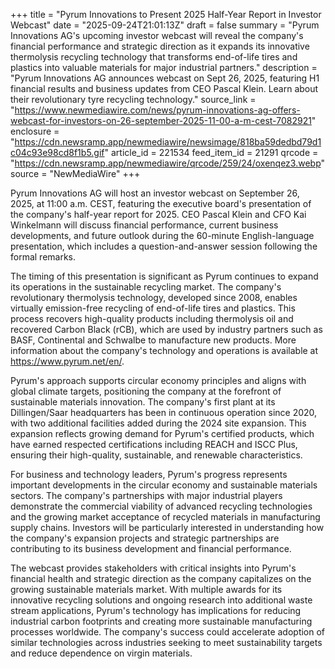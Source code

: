 +++
title = "Pyrum Innovations to Present 2025 Half-Year Report in Investor Webcast"
date = "2025-09-24T21:01:13Z"
draft = false
summary = "Pyrum Innovations AG's upcoming investor webcast will reveal the company's financial performance and strategic direction as it expands its innovative thermolysis recycling technology that transforms end-of-life tires and plastics into valuable materials for major industrial partners."
description = "Pyrum Innovations AG announces webcast on Sept 26, 2025, featuring H1 financial results and business updates from CEO Pascal Klein. Learn about their revolutionary tyre recycling technology."
source_link = "https://www.newmediawire.com/news/pyrum-innovations-ag-offers-webcast-for-investors-on-26-september-2025-11-00-a-m-cest-7082921"
enclosure = "https://cdn.newsramp.app/newmediawire/newsimage/818ba59dedbd79d1c04c93e98cd8f1b5.gif"
article_id = 221534
feed_item_id = 21291
qrcode = "https://cdn.newsramp.app/newmediawire/qrcode/259/24/oxenqez3.webp"
source = "NewMediaWire"
+++

<p>Pyrum Innovations AG will host an investor webcast on September 26, 2025, at 11:00 a.m. CEST, featuring the executive board's presentation of the company's half-year report for 2025. CEO Pascal Klein and CFO Kai Winkelmann will discuss financial performance, current business developments, and future outlook during the 60-minute English-language presentation, which includes a question-and-answer session following the formal remarks.</p><p>The timing of this presentation is significant as Pyrum continues to expand its operations in the sustainable recycling market. The company's revolutionary thermolysis technology, developed since 2008, enables virtually emission-free recycling of end-of-life tires and plastics. This process recovers high-quality products including thermolysis oil and recovered Carbon Black (rCB), which are used by industry partners such as BASF, Continental and Schwalbe to manufacture new products. More information about the company's technology and operations is available at <a href="https://www.pyrum.net/en/" rel="nofollow" target="_blank">https://www.pyrum.net/en/</a>.</p><p>Pyrum's approach supports circular economy principles and aligns with global climate targets, positioning the company at the forefront of sustainable materials innovation. The company's first plant at its Dillingen/Saar headquarters has been in continuous operation since 2020, with two additional facilities added during the 2024 site expansion. This expansion reflects growing demand for Pyrum's certified products, which have earned respected certifications including REACH and ISCC Plus, ensuring their high-quality, sustainable, and renewable characteristics.</p><p>For business and technology leaders, Pyrum's progress represents important developments in the circular economy and sustainable materials sectors. The company's partnerships with major industrial players demonstrate the commercial viability of advanced recycling technologies and the growing market acceptance of recycled materials in manufacturing supply chains. Investors will be particularly interested in understanding how the company's expansion projects and strategic partnerships are contributing to its business development and financial performance.</p><p>The webcast provides stakeholders with critical insights into Pyrum's financial health and strategic direction as the company capitalizes on the growing sustainable materials market. With multiple awards for its innovative recycling solutions and ongoing research into additional waste stream applications, Pyrum's technology has implications for reducing industrial carbon footprints and creating more sustainable manufacturing processes worldwide. The company's success could accelerate adoption of similar technologies across industries seeking to meet sustainability targets and reduce dependence on virgin materials.</p>